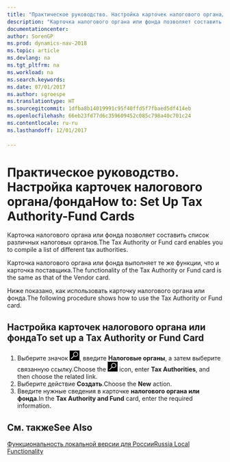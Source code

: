 ```yaml
---
title: "Практическое руководство. Настройка карточек налогового органа/фонда"
description: "Карточка налогового органа или фонда позволяет составить список различных налоговых органов."
documentationcenter: 
author: SorenGP
ms.prod: dynamics-nav-2018
ms.topic: article
ms.devlang: na
ms.tgt_pltfrm: na
ms.workload: na
ms.search.keywords: 
ms.date: 07/01/2017
ms.author: sgroespe
ms.translationtype: HT
ms.sourcegitcommit: 1dfba8b14019991c95f40ffd5f7fbaed5df414eb
ms.openlocfilehash: 66eb23fd77d6c359609452c085c798a40c701c24
ms.contentlocale: ru-ru
ms.lasthandoff: 12/01/2017

---
```

# <a name="how-to-set-up-tax-authority-fund-cards"></a><span data-ttu-id="3d5ed-103">Практическое руководство. Настройка карточек налогового органа/фонда</span><span class="sxs-lookup"><span data-stu-id="3d5ed-103">How to: Set Up Tax Authority-Fund Cards</span></span>
<span data-ttu-id="3d5ed-104">Карточка налогового органа или фонда позволяет составить список различных налоговых органов.</span><span class="sxs-lookup"><span data-stu-id="3d5ed-104">The Tax Authority or Fund card enables you to compile a list of different tax authorities.</span></span>  

<span data-ttu-id="3d5ed-105">Карточка налогового органа или фонда выполняет те же функции, что и карточка поставщика.</span><span class="sxs-lookup"><span data-stu-id="3d5ed-105">The functionality of the Tax Authority or Fund card is the same as that of the Vendor card.</span></span>  

<span data-ttu-id="3d5ed-106">Ниже показано, как использовать карточку налогового органа или фонда.</span><span class="sxs-lookup"><span data-stu-id="3d5ed-106">The following procedure shows how to use the Tax Authority or Fund card.</span></span>  

## <a name="to-set-up-a-tax-authority-or-fund-card"></a><span data-ttu-id="3d5ed-107">Настройка карточек налогового органа или фонда</span><span class="sxs-lookup"><span data-stu-id="3d5ed-107">To set up a Tax Authority or Fund Card</span></span>  

1.  <span data-ttu-id="3d5ed-108">Выберите значок ![Поиск страницы или отчета](../../media/ui-search/search_small.png "Значок поиска страницы или отчета"), введите **Налоговые органы**, а затем выберите связанную ссылку.</span><span class="sxs-lookup"><span data-stu-id="3d5ed-108">Choose the ![Search for Page or Report](../../media/ui-search/search_small.png "Search for Page or Report icon") icon, enter **Tax Authorities**, and then choose the related link.</span></span>  
2.  <span data-ttu-id="3d5ed-109">Выберите действие **Создать**.</span><span class="sxs-lookup"><span data-stu-id="3d5ed-109">Choose the **New** action.</span></span>  
3.  <span data-ttu-id="3d5ed-110">Введите нужные сведения в карточке **налогового органа или фонда**.</span><span class="sxs-lookup"><span data-stu-id="3d5ed-110">In the **Tax Authority and Fund** card, enter the required information.</span></span>

## <a name="see-also"></a><span data-ttu-id="3d5ed-111">См. также</span><span class="sxs-lookup"><span data-stu-id="3d5ed-111">See Also</span></span>
[<span data-ttu-id="3d5ed-112">Функциональность локальной версии для России</span><span class="sxs-lookup"><span data-stu-id="3d5ed-112">Russia Local Functionality</span></span>](russia-local-functionality.md)

